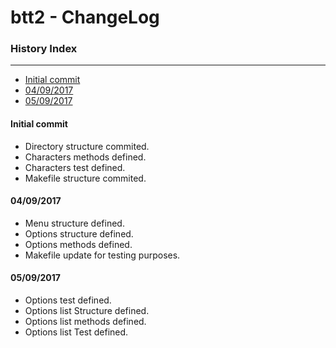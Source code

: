 # btt2 - ChangeLog

### History Index
---

   * [Initial commit][1]
   * [04/09/2017][2]
   * [05/09/2017][3]

#### Initial commit

  * Directory structure commited.
  * Characters methods defined.
  * Characters test defined.
  * Makefile structure commited.

#### 04/09/2017

  * Menu structure defined.
  * Options structure defined.
  * Options methods defined.
  * Makefile update for testing purposes.

#### 05/09/2017

  * Options test defined.
  * Options list Structure defined.
  * Options list methods defined.
  * Options list Test defined.

  

[1]: https://github.com/johanjerger/btt2/blob/master/changelog.md#initial-commit
[2]: https://github.com/johanjerger/btt2/blob/master/changelog.md#04092017
[3]: https://github.com/johanjerger/btt2/blob/master/changelog.md#05092017
